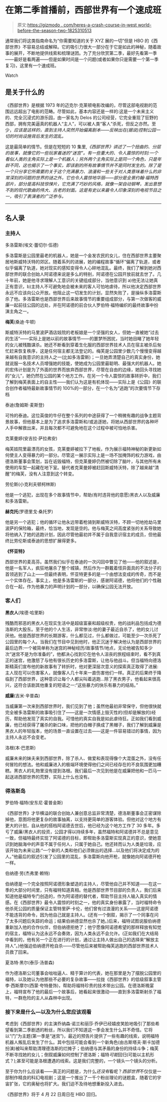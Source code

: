 # 在第二季首播前，西部世界有一个速成班

> 原文:[https://gizmodo . com/heres-a-crash-course-in-west world-before-the-season-two-1825310513](https://gizmodo.com/heres-a-crash-course-in-westworld-before-the-season-two-1825310513)

通常我们将这类指南命名为“你需要知道的关于 XYZ 展的一切”但是 HBO 的《西部世界》不容易总结或解释。它的吸引力很大一部分在于它是如此的神秘，随着故事的展开，不断地提供线索和梳理谜团。为了充分欣赏第二季，最好先看第一季——最好是看两遍——但是如果时间是一个问题(或者如果你只是需要一个第一季复习)，这里有一个速成班。

Watch

## 是关于什么的

《西部世界》是根据 1973 年的迈克尔·克莱顿电影改编的，尽管这部电视剧的范围远远超出了电影的范畴。尽管如此，基本内容还是一样的:这是一个未来主义的、完全沉浸式的游乐园，由一家名为 Delos 的公司经营，它完全重现了狂野的西部，拥有完美逼真的机器人“主人”，可以被人类“客人”杀死，但反之亦然。至少，*应该是这样的，直到主持人突然开始偏离剧本——反映出在(据说)控制公园一切的时尚设施背后发生的混乱。*

这是最简单的情节。但是在短短的 10 集里,*《西部世界》*讲述了一个扭曲的、分层的故事，就像它的一些玩家着迷的“迷宫”。有一些重大的、令人震惊的时刻:一个看似人类的主角实际上是一个机器人；另外两个主角实际上是同一个*角色，只是年龄不同，这也揭示了一个事实，即该剧的所有故事情节并不是同时发生的。除了是一个只分享它所需要的关于这个充满暴力、浪漫和一些关于对人类意味着什么的非常深刻的问题的世界的谜之外，它也令人震惊地华丽——部分是全景约翰·福特西部片，部分是高科技惊悚片，它充满了巧妙的风格，就像一架自动钢琴，发出意想不到的现代歌曲的伟大、古老的封面。这是有史以来最令人印象深刻的电视节目之一，吸引了表演者的广泛参与。*

* * *

## 名人录

### 主持人

多洛雷斯(埃文·蕾切尔·伍德)

多洛雷斯是公园里最老的机器人，她是一个金发农民的女儿，住在西部世界主要聚居地斯威特沃特的郊区。随着系列的进展，她的编程故事“循环”偏离了轨道，或者似乎偏离了轨道，她对现实的感知变得令人心碎地混乱。最终，我们了解到她对西部世界的联合创始人阿诺德来说是多么的特别，阿诺德在公园开放前就去世了。几十年前，她是他寻求理解人工意识的关键组成部分，当他意识到 a)他无法让她真正有意识，b)主持人不可避免地会被未来的客人可怕地虐待，所以他决定西部世界永远不应该向公众开放。他阻止这一切发生的计划，显然失败了，是操纵多洛雷斯杀了他。多洛雷斯也是西部世界后来故事情节的重要组成部分，与第一次做客的威廉一起前往公园的远处，并在阿诺德的前合伙人罗伯特·福特编织的最终故事中扮演主角之一。

**梅芙**(桑迪·牛顿)

斯威特沃特的马里波萨酒店妓院的老板娘是一个坚强的女人，但她一直被她“过去的生活”——实际上是她以前的故事情节——的噩梦所困扰，当时她目睹了她年轻的女儿被残酷谋杀。她还不断看到穿着生化服的西部世界技术人员在宿主被杀后匆忙赶来恢复秩序，这是任何宿主都无法登记的。梅芙是公园里少数几个慢慢变得越来越有自我意识的主持人之一(比如多洛雷斯)；一旦她弄清楚自己的真实身份，她就说服一名技术人员增强她的技能，使她成为公园里最聪明、最强大的机器人。她的宏伟计划是为了外面的世界而放弃西部世界，尽管在自由的边缘，她回头寻找她的“女儿”，她仍然在公园的某个地方工作。在另一个令人震惊的故事转折中，我们了解到梅芙表面上的自主性——我们认为这是有机体现——实际上是《公园》的联合创作者福特最新故事情节的 100%的一部分，在一个名为“逃跑”的次要情节下存档

泰迪(詹姆斯·麦斯登)

可怜的泰迪。这位英俊的牛仔在整个系列的中途获得了一个稍微有趣的战争主题背景故事，但他基本上是为了追求多洛雷斯和/或追逐她，将她从西部世界的各种坏人手中解救出来，并且每次都不可避免地在这个过程中被可怕地杀害。

克莱曼婷(安吉拉·萨拉弗安)

梅芙妓院里最漂亮的女孩，克莱曼婷被拉下了地板，作为展示福特神秘的新更新如何使主人变得暴力的一部分。尽管这一展示实际上是一场不加掩饰的权力游戏，由德洛斯董事会策划，旨在诋毁福特，但克莱曼婷仍然被切除了脑叶，与其他所有未使用的车型一起藏在地下室。替代者克莱曼婷被赶回斯威特沃特，除了越来越“清醒”的梅芙，没有人注意到这个转变。

劳伦斯(小克利夫顿柯林斯)

他是一个逃犯，出现在多个故事情节中，帮助(有时违背他的意愿)黑衣人以及威廉和多洛雷斯。

**赫克托**(罗德里戈·桑托罗)

他是另一个逃犯；他的循环让他永远带着枪骑到斯威特沃特，不顾一切地抢劫马里波萨的保险箱，最终，恰当地，发现是空的。他与梅芙之间高度紧张的关系导致她将他纳入了她的逃跑计划，因此尽管他最初并不属于自我意识宿主的成员，但他最终比劳伦斯或泰迪的思想扩展得更多。

**《怀亚特》**

西部世界的麦高芬。虽然我们似乎在泰迪的一次闪回中瞥见了他——他的叙述是，他是一名军人，疯狂地屠杀了整个城镇，然后作为一群戴着怪异面具的不法分子的首领逃到了山上——但最终表明，怀亚特更多的是一个由想法变成的传奇，而不是一个实体存在。事实上，他是多洛雷斯的一部分，感谢阿诺德，他将他们的个性融合在一起，作为他暴力的声明计划的一部分，以确保公园无法开放。

### 客人们

**黑衣人**(埃德·哈里斯)

残酷而邪恶的黑衣人在现实生活中是超级富豪和超级权贵，他的战利品包括成为德洛斯的大股东。至于他的个人生活，非常惨淡:他的妻子最近自杀了，他的女儿讨厌他。他是西部世界的长期游客，什么都见过，什么都做过，可能至少一次杀死了公园里的每个人。当我们在节目中见到他时，他正沉迷于解决他认为是西部世界的最后边界:一个被简单称为迷宫的神秘经历/故事情节/地点，无论他被告知多少次“迷宫不是为你准备的”，他都决心找到它在他令人沮丧的旅程结束时，看不到真正的迷宫，他激怒了与他有很长历史的多洛雷斯，让他与他战斗。但当福特向德洛斯精英们宣布他的新故事有了转折时，他对更深层次意义的探索真正取得了进展:主人现在可以伤害客人，就像客人几十年来一直伤害他们一样。真正的后果终于降临到了西部世界，这种意识让每个人都尖叫着逃跑...除了黑衣男子，他看起来很高兴，这符合该剧其他重复的短语之一:“这些暴力的快乐有暴力的结局。”

**威廉**(吉米·辛普森)

当威廉第一次来到西部世界时，我们见到了他；虽然他最初非常保守，但他很快就完全被多洛雷斯的故事吸引住了——这是一次情感上毁灭性的(但却是解放的)经历，帮助他发现了真实的自我。可惜他的真实自我是如此虐待狂。正如我们看到威廉，他已经获得了屠杀的新口味，把他的白帽子换成了黑帽子，我们了解到威廉是黑衣人的年轻版本，他的场景一直设置在过去——这是一件容易错过的事情，因为主持人永远不会变老。

洛根(本·巴恩斯)

威廉未来的妹夫来到西部世界，除了杀人、做爱和表现得像个大混蛋之外，没有任何冒险的想法。他和威廉进入的极端环境使得他们之间已经存在的不良氛围更加糟糕。黑衣人的礼物里没有提到洛根。我们最后一次见到他是在威廉把他和一匹马一起送进西部世界的荒野，实际上什么也没有。

### 得洛斯岛

罗伯特·福特(安东尼·霍普金斯)

《西部世界》才华横溢的联合创始人兼创意总监非常清楚，德洛斯董事会正密谋除掉他，意图将他更复杂的故事抽离，以支持更简单的游客体验。但他对这个地方有更大的计划，自从他的搭档阿诺德去世后，他已经为这个地方工作了 30 多年。多亏了威廉/黑衣人的投资，公园才得以持续多年，虽然福特和阿诺德并不总是意见一致，但福特最终实现了阿诺德的目标，即帮助多洛雷斯实现真正的意识，使她意识到她脑海中的声音不属于任何人，只属于她自己。他还转而认为人类是垃圾，应该开始为未来让路:“一个新的人类和他们必须做出的选择...以及他们将决定成为的人。”他最后的叙述引发了公园里的混乱，多洛雷斯向他开枪，就像她向阿诺德开枪一样。

伯纳德·劳(杰弗里·赖特)

伯纳德是一个完全按照阿诺德形象塑造的主持人，尽管他自己并不知道——在这一季的大部分时间里，只有福特知道真相。他是西部世界节目部的负责人，我们后来知道他是福特专门创造的，作为阿诺德的替代者，帮助节目主持人输入真实的情感。在《西部世界》最令人震惊的时刻之一，他的真实身份暴露了，当时福特命令他杀死公园的质量保证主管特里萨·卡伦，他们曾有过浪漫的关系——这是阿诺德不能违背的命令，因为他自己就是主持人。(还有一个倒叙，揭示了一个同事在问了太多问题后失踪的命运；结果伯纳德显然也杀了她。)后来，福特试图说服伯纳德重新加入他的合作伙伴，但伯纳德拒绝了；他宁愿像阿诺德希望的那样释放有知觉的宿主，福特认为这永远不会奏效，因为人类永远不会允许。(正如我们在大结局中看到的，他有另一个正在进行的计划，通过让主持人做出自己的选择来“解放主持人”。)他强迫伯纳德开枪自杀——尽管他后来被帮助梅芙逃跑的西部世界技术人员救了回来。

夏洛特·黑尔(泰莎·汤普森)

作为德洛斯公司董事会咄咄逼人、精于算计的代表，她在那里是为了摆脱公园里的福特，以及她认为他那些不必要的复杂故事——拉拢《西部世界》的低级叙事主管李·西斯摩尔(西蒙·夸特曼饰)，帮助将福特珍贵的技术带出公园。在德洛斯晚宴上，福特宣布了他的最后一个故事后，她看起来很激动——直到多洛雷斯射杀了福特，一群危险的主人从森林中出现。

### 接下来是什么—以及为什么您应该观看

考虑到《西部世界》的主演乔纳森·诺兰和丽莎·乔伊已经嬉皮笑脸地吸引了那些希望看到第二季剧透的粉丝，所以我们不知道这一季会发生什么并不奇怪。它将以“门”为主题(第一季是“迷宫”)，最近的预告片提供了一些有趣的线索，说明福特机器人叛乱后发生了什么。其中包括可能会看到一个新角色(由古斯塔夫·斯卡加德扮演)被叫来帮助清理德洛斯的烂摊子；伯纳德与其矛盾的身份的持续斗争；梅芙不断寻找她的女儿；倒叙威廉如何控制了德洛斯；福特*可能*回归(可能以主机形式？);甚至可能是洛根遭遇的线索。这是我们完整的，一个镜头一个镜头的分析。

至于你为什么应该看——真正的问题是，为什么*还没有*看呢？*西部世界*不仅仅是一部制作精良的科幻电视剧；这是一个推出了一千个粉丝理论的谜题盒，随着它的宇宙扩张，它的奥秘也将扩大。我们迫不及待地想重新投入进去。

《西部世界》将于 4 月 22 日周日在 HBO 回归。